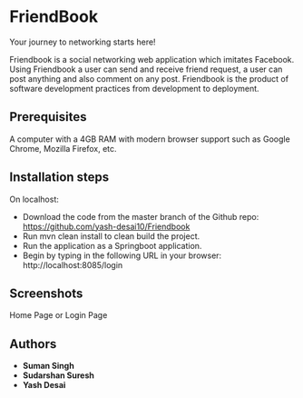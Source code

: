 # FriendBook

Your journey to networking starts here!

Friendbook is a social networking web application which imitates Facebook. Using Friendbook a user can send and receive friend request, a user can post anything and also comment on any post. Friendbook is the product of software development practices from development to deployment.

## Prerequisites

A computer with a 4GB RAM with modern browser support such as Google Chrome, Mozilla Firefox, etc.

## Installation steps

On localhost:
* Download the code from the master branch of the Github repo: https://github.com/yash-desai10/Friendbook
* Run mvn clean install to clean build the project.
* Run the application as a Springboot application.
* Begin by typing in the following URL in your browser: http://localhost:8085/login

## Screenshots
Home Page or Login Page

## Authors

* **Suman Singh**
* **Sudarshan Suresh**
* **Yash Desai**

